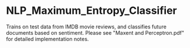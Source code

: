 # NLP_Maximum_Entropy_Classifier
Trains on test data from IMDB movie reviews, and classifies future documents based on sentiment.
Please see "Maxent and Perceptron.pdf" for detailed implementation notes.
